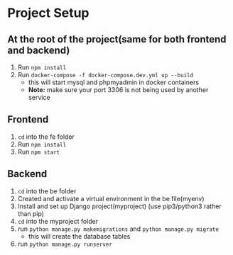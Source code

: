 # Project Setup

## At the root of the project(same for both frontend and backend)
1. Run `npm install`
2. Run `docker-compose -f docker-compose.dev.yml up --build`
   - this will start mysql and phpmyadmin in docker containers
   - **Note:** make sure your port 3306 is not being used by another service

## Frontend
1. `cd` into the fe folder
2. Run `npm install`
3. Run `npm start`

## Backend
1. `cd` into the be folder
2. Created and activate a virtual environment in the be file(myenv)
3. Install and set up Django project(myproject) (use pip3/python3 rather than pip)
4. `cd` into the myproject folder
5. run `python manage.py makemigrations` and `python manage.py migrate`
   - this will create the database tables
6. run `python manage.py runserver`
